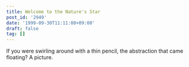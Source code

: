 ```yaml
---
title: Welcome to the Nature's Star
post_id: '2949'
date: '1999-09-30T11:11:00+09:00'
draft: false
tag: []
---
```


If you were swirling around with a thin pencil, the abstraction that came floating? A picture.
